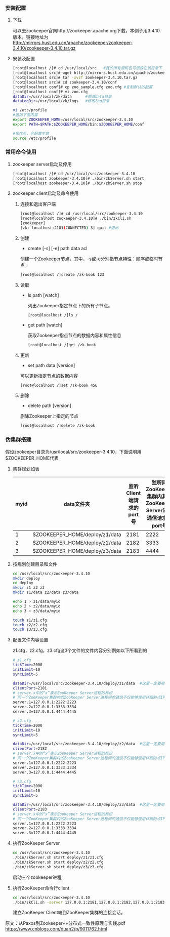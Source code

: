 ### 安装配置

1. 下载

    可以去zookeeper官网http://zookeeper.apache.org下载，本例子用3.4.10.版本，链接地址为
    http://mirrors.hust.edu.cn/apache/zookeeper/zookeeper-3.4.10/zookeeper-3.4.10.tar.gz

2. 安装及配置

    ```bash
    [root@localhost /]# cd /usr/local/src   #我的所有源码包习惯放在该目录下
    [root@localhost src]# wget http://mirrors.hust.edu.cn/apache/zookeeper/zookeeper-3.4.10/zookeeper-3.4.10.tar.gz
    [root@localhost src]# tar -xvzf zookeeper-3.4.10.tar.gz
    [root@localhost src]# cd zookeeper-3.4.10/conf
    [root@localhost conf]# cp zoo_sample.cfg zoo.cfg #复制默认的配置
    [root@localhost conf]# vi zoo.cfg
    dataDir=/usr/local/zk/data      #修改data目录
    dataLogDir=/usr/local/zk/logs   #修改log目录
    ```

    ```bash
    vi /etc/profile
    #追加下面内容
    export ZOOKEEPER_HOME=/usr/local/src/zookeeper-3.4.10
    export PATH=$PATH:$ZOOKEEPER_HOME/bin:$ZOOKEEPER_HOME/conf

    #保存后，令配置生效
    source /etc/profile
    ````

### 常用命令使用

1. zookeeper server启动及停用

    ```bash
    [root@localhost /]# cd /usr/local/src/zookeeper-3.4.10
    [root@localhost zookeeper-3.4.10]# ./bin/zkServer.sh start
    [root@localhost zookeeper-3.4.10]# ./bin/zkServer.sh stop
    ```

2. zookeeper client启动及命令使用

    1. 连接和退出客户端

        ```bash
        [root@localhost /]# cd /usr/local/src/zookeeper-3.4.10
        [root@localhost zookeeper-3.4.10]# ./bin/zkCli.sh 
        [zookeeper]
        [zk: localhost:2181(CONNECTED) 3] quit #退出
        ```

    2. 创建

        * create [-s] [-e] path data acl
      
        创建一个Zookeeper节点，其中，-s或-e分别指节点特性：顺序或临时节点。

        ```bash
        [root@localhost /]create /zk-book 123
        ```

    3. 读取

        * ls path [watch]

            列出Zookeeper指定节点下的所有子节点。

            ```bash
            [root@localhost /]ls /
            ```

        * get path [watch]

            获取Zookeeper指点节点的数据内容和属性信息

            ```bash
            [root@localhost /]get /zk-book
            ```

    4. 更新

        * set path data [version]

        可以更新指定节点的数据内容

        ```bash
        [root@localhost /]set /zk-book 456
        ```

    5. 删除

        * delete path [version]

        删除Zookeeper上指定的节点

        ```bash
        [root@localhost /]delete /zk-book
        ```

### 伪集群搭建

假设zookeeper目录为/usr/local/src/zookeeper-3.4.10，下面说明用$ZOOKEEPER_HOME代表

1. 集群规划如表

    myid|data文件夹|监听Client端请求的port号|监听同ZooKeeper集群内其它ZooKeeper Server进程通信请求的port号|监听ZooKeeper集群内首选请求的port号|配置文件名
    --|--|--|--|--|--|
    1|$ZOOKEEPER_HOME/deploy/z1/data|2181|2222|2223|z1.cfg
    2|$ZOOKEEPER_HOME/deploy/z2/data|2182|3333|3334|z2.cfg
    3|$ZOOKEEPER_HOME/deploy/z3/data|2183|4444|4445|z3.cfg

2. 按规划创建目录和文件

    ```bash
    cd /usr/local/src/zookeeper-3.4.10
    mkdir deploy
    cd deploy
    mkdir z1 z2 z3
    mkdir z1/data z2/data z3/data

    echo 1 > z1/data/myid
    echo 2 > z2/data/myid
    echo 3 > z3/data/myid

    touch z1/z1.cfg
    touch z2/z2.cfg
    touch z3/z3.cfg

    ```

3. 配置文件内容设置

    z1.cfg，z2.cfg，z3.cfg这3个文件的文件内容分别例如以下所看到的

    ```bash
    # z1.cfg
    tickTime=2000
    initLimit=10
    syncLimit=5

    dataDir=/usr/local/src/zookeeper-3.4.10/deploy/z1/data  #这里一定要用绝对路径，防止启动找不到myid
    clientPort=2181
    # server.x中的“x”表示ZooKeeper Server进程的标识
    # 同一个ZooKeeper集群内的ZooKeeper Server进程间的通信不仅能够使用详细的点IP地址。也能够使用组播地址
    server.1=127.0.0.1:2222:2223
    server.2=127.0.0.1:3333:3334
    server.3=127.0.0.1:4444:4445
    ```

    ```bash
    # z2.cfg
    tickTime=2000
    initLimit=10
    syncLimit=5

    dataDir=/usr/local/src/zookeeper-3.4.10/deploy/z2/data  #这里一定要用绝对路径，防止启动找不到myid
    clientPort=2182
    # server.x中的“x”表示ZooKeeper Server进程的标识
    # 同一个ZooKeeper集群内的ZooKeeper Server进程间的通信不仅能够使用详细的点IP地址，也能够使用组播地址
    server.1=127.0.0.1:2222:2223
    server.2=127.0.0.1:3333:3334
    server.3=127.0.0.1:4444:4445
    ```

    ```bash
    # z3.cfg
    tickTime=2000
    initLimit=10
    syncLimit=5

    dataDir=/usr/local/src/zookeeper-3.4.10/deploy/z3/data  #这里一定要用绝对路径，防止启动找不到myid
    clientPort=2183
    # server.x中的“x”表示ZooKeeper Server进程的标识
    # 同一个ZooKeeper集群内的ZooKeeper Server进程间的通信不仅能够使用详细的点IP地址。也能够使用组播地址
    server.1=127.0.0.1:2222:2223
    server.2=127.0.0.1:3333:3334
    server.3=127.0.0.1:4444:4445
    ```

4. 执行ZooKeeper Server

    ```bash
    cd /usr/local/src/zookeeper-3.4.10
    ./bin/zkServer.sh start deploy/z1/z1.cfg
    ./bin/zkServer.sh start deploy/z2/z2.cfg
    ./bin/zkServer.sh start deploy/z3/z3.cfg
    ```
    启动三个zookeeper进程

5. 执行ZooKeeper命令行client

    ```bash
    cd /usr/local/src/zookeeper-3.4.10
    ./bin/zkCli.sh -server 127.0.0.1:2181,127.0.0.1:2182,127.0.0.1:2183
    ```
    建立ZooKeeper Client端到ZooKeeper集群的连接会话。

原文：从Paxos到Zookeeper++分布式一致性原理与实践.pdf
https://www.cnblogs.com/duan2/p/9011762.html